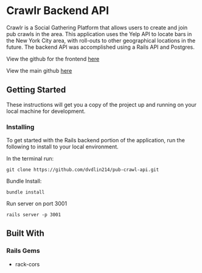 # Crawlr Backend API

Crawlr is a Social Gathering Platform that allows users to create and join pub crawls in the area. This application uses the Yelp API to locate bars in the New York City area, with roll-outs to other geographical locations in the future. The backend API was accomplished using a Rails API and Postgres. 


View the github for the frontend [here](https://github.com/dvdlin214/pub_crawl_frontend)

View the main github [here](https://github.com/dvdlin214/pub_crawl)

## Getting Started

These instructions will get you a copy of the project up and running on your local machine for development. 

### Installing

To get started with the Rails backend portion of the application, run the following to install to your local environment. 

In the terminal run: 
```
git clone https://github.com/dvdlin214/pub-crawl-api.git
```

Bundle Install:
```
bundle install
```

Run server on port 3001
```
rails server -p 3001
```


## Built With

### Rails Gems
- rack-cors
